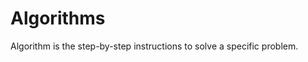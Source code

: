 # Algorithms
Algorithm is the step-by-step instructions to solve a specific problem.

<!-- 

Searching
* linear search
* binary search
  
Sorting
* bubble sort
* selection sort
* insertion sort

-->

